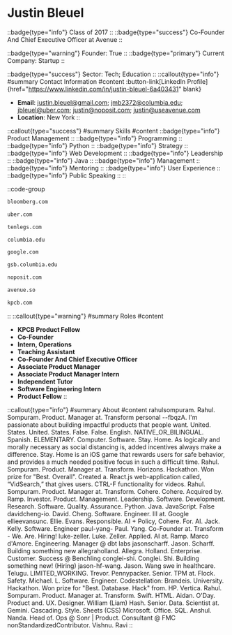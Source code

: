# Justin Bleuel
::badge{type="info"}
Class of 2017
::
::badge{type="success"}
Co-Founder And Chief Executive Officer at Avenue
::

::badge{type="warning"}
Founder: True
::
::badge{type="primary"}
Current Company: Startup
::

::badge{type="success"}
Sector: Tech; Education
::
::callout{type="info"}
#summary
Contact Information
#content
:button-link[LinkedIn Profile]{href="https://www.linkedin.com/in/justin-bleuel-6a403431" blank}
- **Email**: justin.bleuel@gmail.com; jmb2372@columbia.edu; jbleuel@uber.com; justin@noposit.com; justin@useavenue.com
- **Location**: New York
::

::callout{type="success"}
#summary
Skills
#content
::badge{type="info"}
Product Management
::
::badge{type="info"}
Programming
::
::badge{type="info"}
Python
::
::badge{type="info"}
Strategy
::
::badge{type="info"}
Web Development
::
::badge{type="info"}
Leadership
::
::badge{type="info"}
Java
::
::badge{type="info"}
Management
::
::badge{type="info"}
Mentoring
::
::badge{type="info"}
User Experience
::
::badge{type="info"}
Public Speaking
::
::

::code-group
```bash [Bloomberg]
bloomberg.com
```
```bash [Uber]
uber.com
```
```bash [Tenlegs]
tenlegs.com
```
```bash [Columbia University]
columbia.edu
```
```bash [Google]
google.com
```
```bash [Columbia School of Business]
gsb.columbia.edu
```
```bash [Noposit]
noposit.com
```
```bash [Avenue]
avenue.so
```
```bash [Kleiner Perkins Caufield & Byers]
kpcb.com
```
::
::callout{type="warning"}
#summary
Roles
#content
- **KPCB Product Fellow**
- **Co-Founder**
- **Intern, Operations**
- **Teaching Assistant**
- **Co-Founder And Chief Executive Officer**
- **Associate Product Manager**
- **Associate Product Manager Intern**
- **Independent Tutor**
- **Software Engineering Intern**
- **Product Fellow**
::

::callout{type="info"}
#summary
About
#content
rahulsompuram. Rahul. Sompuram. Product. Manager at. Transform personal --fbqzA. I'm passionate about building impactful products that people want. United. States. United. States. False. False. English. NATIVE_OR_BILINGUAL. Spanish. ELEMENTARY. Computer. Software. Stay. Home. As logically and morally necessary as social distancing is, added incentives always make a difference. Stay. Home is an iOS game that rewards users for safe behavior, and provides a much needed positive focus in such a difficult time. Rahul. Sompuram. Product. Manager at. Transform. Horizons. Hackathon. Won prize for "Best. Overall". Created a. React.js web-application called, “VidSearch,” that gives users. CTRL-F functionality for videos. Rahul. Sompuram. Product. Manager at. Transform. Cohere. Cohere. Acquired by. Ramp. Investor. Product. Management. Leadership. Software. Development. Research. Software. Quality. Assurance. Python. Java. JavaScript. False davidcheng-io. David. Cheng. Software. Engineer. III at. Google ellieevansunc. Ellie. Evans. Responsible. AI + Policy, Cohere. For. AI. Jack. Kelly. Software. Engineer paul-yang- Paul. Yang. Co-Founder at. Transform - We. Are. Hiring! luke-zeller. Luke. Zeller. Applied. AI at. Ramp. Marco d'Amore. Engineering. Manager @ dbt labs jasonscharff. Jason. Scharff. Building something new allegraholland. Allegra. Holland. Enterprise. Customer. Success @ Benchling conglei-shi. Conglei. Shi. Building something new! (Hiring) jason-hf-wang. Jason. Wang swe in healthcare. Telugu. LIMITED_WORKING. Trevor. Pennypacker. Senior. TPM at. Flock. Safety. Michael. L. Software. Engineer. Codestellation: Brandeis. University. Hackathon. Won prize for "Best. Database. Hack" from. HP. Vertica. Rahul. Sompuram. Product. Manager at. Transform. Swift. HTML. Aidan. O'Day. Product and. UX. Designer. William (Liam) Hash. Senior. Data. Scientist at. Gemini. Cascading. Style. Sheets (CSS) Microsoft. Office. SQL. Anshul. Nanda. Head of. Ops @ Sonr | Product. Consultant @ FMC nonStandardizedContributor. Vishnu. Ravi
::
